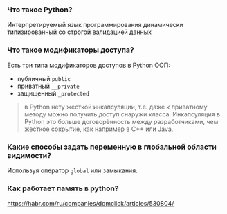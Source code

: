 ### Что такое Python?

Интерпретируемый язык программирования динамически типизированный со строгой валидацией данных

### Что такое модификаторы доступа?

Есть три типа модификаторов доступов в Python ООП:

- публичный `public`
- приватный `__private`
- защищенный `_protected`

> в Python нету жесткой инкапсуляции, т.е. даже к приватному методу можно получить доступ снаружи класса. Инкапсуляция в Python это больше договорённость между разработчиками, чем жесткое сокрытие, как например в C++ или Java.

### Какие способы задать переменную в глобальной области видимости?

Используя оператор `global` или замыкания.

### Как работает память в python?
https://habr.com/ru/companies/domclick/articles/530804/
